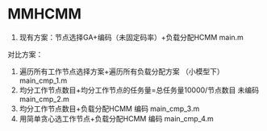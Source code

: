# MMHCMM

1. 现有方案：节点选择GA+编码（未固定码率）+负载分配HCMM                     main.m

对比方案：
1. 遍历所有工作节点选择方案+遍历所有负载分配方案 （小模型下）                main_cmp_1.m
2. 均分工作节点数目+均分工作节点的任务量=总任务量10000/节点数目 未编码       main_cmp_2.m
3. 均分工作节点数目+负载分配HCMM 编码                                     main_cmp_3.m
4. 用简单贪心选工作节点+负载分配HCMM 编码                                  main_cmp_4.m
